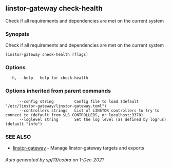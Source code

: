 ## linstor-gateway check-health

Check if all requirements and dependencies are met on the current system

### Synopsis

Check if all requirements and dependencies are met on the current system

```
linstor-gateway check-health [flags]
```

### Options

```
  -h, --help   help for check-health
```

### Options inherited from parent commands

```
      --config string         Config file to load (default "/etc/linstor-gateway/linstor-gateway.toml")
      --controllers strings   List of LINSTOR controllers to try to connect to (default from $LS_CONTROLLERS, or localhost:3370)
      --loglevel string       Set the log level (as defined by logrus) (default "info")
```

### SEE ALSO

* [linstor-gateway](linstor-gateway.md)	 - Manage linstor-gateway targets and exports

###### Auto generated by spf13/cobra on 1-Dec-2021
